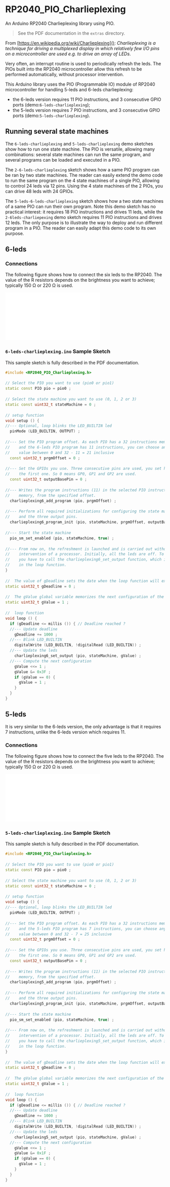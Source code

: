 # RP2040\_PIO\_Charlieplexing

An Arduino RP2040 Charlieplexing library using PIO.

> See the PDF documentation in the `extras` directory.
 
From [https://en.wikipedia.org/wiki/Charlieplexing](): *Charlieplexing is a technique for driving a multiplexed display in which relatively few I/O pins on a microcontroller are used e.g. to drive an array of LEDs*.

Very often, an interrupt routine is used to periodically refresh the leds. The PIOs built into the RP2040 microcontroller allow this refresh to be performed automatically, without processor intervention. 

This Arduino library uses the PIO (Programmable IO) module of RP2040 microcontroller for handling 5-leds and 6-leds charlieplexing:

  * the 6-leds version requires 11 PIO instructions, and 3 consecutive GPIO ports (demo:`6-leds-charlieplexing`);
  * the 5-leds version requires 7 PIO instructions, and 3 consecutive GPIO ports (demo:`5-leds-charlieplexing`).

## Running several state machines

The `6-leds-charlieplexing` and `5-leds-charlieplexing` demo sketches show how to run one state machine. The PIO is versatile, allowing many combinations: several state machines can run the same program, and several programs can be loaded and executed in a PIO.


The `2-6-leds-charlieplexing` sketch shows how a same PIO program can be ran by two state machines. The reader can easily extend the demo code to run the same program on the 4 state machines of a single PIO, allowing to control 24 leds via 12 pins. Using the 4 state machines of the 2 PIOs, you can drive 48 leds with 24 GPIOs.


The `5-leds-6-leds-charlieplexing` sketch shows how a two state machines of a same PIO can run their own program. Note this demo sketch has no practical interest: it requires 18 PIO instructions and drives 11 leds, while the `2-6leds-charliepexing` demo sketch requires 11 PIO instructions and drives 12 leds. The only purpose is to illustrate the way to deploy and run different program in a PIO. The reader can easily adapt this demo code to its own purpose.
 
## 6-leds

### Connections
The following figure shows how to connect the six leds to the RP2040. The value of the R resistors depends on the brightness you want to achieve; typically 150 Ω or 220 Ω is used.

![](./extras/connection-6-leds.pdf)
 
### `6-leds-charlieplexing.ino` Sample Sketch
 
This sample sketch is fully described in the PDF documentation.

```cpp
#include <RP2040_PIO_Charlieplexing.h>

// Select the PIO you want to use (pio0 or pio1)
static const PIO pio = pio0 ;

// Select the state machine you want to use (0, 1, 2 or 3)
static const uint32_t stateMachine = 0 ;

// setup function
void setup () {
//--- Optional, loop blinks the LED_BUILTIN led
  pinMode (LED_BUILTIN, OUTPUT) ;

//--- Set the PIO program offset. As each PIO has a 32 instructions memory,
//    and the 6-leds PIO program has 11 instructions, you can choose any
//    value between 0 and 32 - 11 = 21 inclusive
  const uint32_t prgmOffset = 0 ;

//--- Set the GPIOs you use. Three consecutive pins are used, you set here
//    the first one. So 0 means GP0, GP1 and GP2 are used.
  const uint32_t outputBasePin = 0 ;

//--- Writes the program instructions (11) in the selected PIO instruction
//    memory, from the specified offset.
  charlieplexing6_add_program (pio, prgmOffset) ;

//--- Perform all required initializations for configuring the state machine
//    and the three output pins.
  charlieplexing6_program_init (pio, stateMachine, prgmOffset, outputBasePin) ;

//--- Start the state machine
  pio_sm_set_enabled (pio, stateMachine, true) ;

//--- From now on, the refreshment is launched and is carried out without 
//    intervention of a processor. Initially, all the leds are off. To change,
//    you have to call the charlieplexing6_set_output function, which is done
//    in the loop function.
}

//  The value of gDeadline sets the date when the loop function will execute the next action 
static uint32_t gDeadline = 0 ;

//  The gValue global variable memorizes the next configuration of the leds. 
static uint32_t gValue = 1 ;

//  loop function
void loop () {
  if (gDeadline <= millis ()) { // Deadline reached ?
  //--- Update deadline
    gDeadline += 1000 ;
  //--- Blink LED_BUILTIN
    digitalWrite (LED_BUILTIN, !digitalRead (LED_BUILTIN)) ;
  //--- Update the leds
    charlieplexing6_set_output (pio, stateMachine, gValue) ;
  //--- Compute the next configuration
    gValue <<= 1 ;
    gValue &= 0x3F ;
    if (gValue == 0) {
      gValue = 1 ;
    }
  }
}
```

## 5-leds

 It is very similar to the 6-leds version, the only advantage is that it requires 7 instructions, unlike the 6-leds version which requires 11.

### Connections
The following figure shows how to connect the five leds to the RP2040. The value of the R resistors depends on the brightness you want to achieve; typically 150 Ω or 220 Ω is used.

![](extras/connection-5-leds.pdf)
 
### `5-leds-charlieplexing.ino` Sample Sketch
 
This sample sketch is fully described in the PDF documentation.

```cpp
#include <RP2040_PIO_Charlieplexing.h>

// Select the PIO you want to use (pio0 or pio1)
static const PIO pio = pio0 ;

// Select the state machine you want to use (0, 1, 2 or 3)
static const uint32_t stateMachine = 0 ;

// setup function
void setup () {
//--- Optional, loop blinks the LED_BUILTIN led
  pinMode (LED_BUILTIN, OUTPUT) ;

//--- Set the PIO program offset. As each PIO has a 32 instructions memory,
//    and the 5-leds PIO program has 7 instructions, you can choose any
//    value between 0 and 32 - 7 = 25 inclusive
  const uint32_t prgmOffset = 0 ;

//--- Set the GPIOs you use. Three consecutive pins are used, you set here
//    the first one. So 0 means GP0, GP1 and GP2 are used.
  const uint32_t outputBasePin = 0 ;

//--- Writes the program instructions (11) in the selected PIO instruction
//    memory, from the specified offset.
  charlieplexing5_add_program (pio, prgmOffset) ;

//--- Perform all required initializations for configuring the state machine
//    and the three output pins.
  charlieplexing5_program_init (pio, stateMachine, prgmOffset, outputBasePin) ;

//--- Start the state machine
  pio_sm_set_enabled (pio, stateMachine, true) ;

//--- From now on, the refreshment is launched and is carried out without 
//    intervention of a processor. Initially, all the leds are off. To change,
//    you have to call the charlieplexing5_set_output function, which is done
//    in the loop function.
}

//  The value of gDeadline sets the date when the loop function will execute the next action 
static uint32_t gDeadline = 0 ;

//  The gValue global variable memorizes the next configuration of the leds. 
static uint32_t gValue = 1 ;

//  loop function
void loop () {
  if (gDeadline <= millis ()) { // Deadline reached ?
  //--- Update deadline
    gDeadline += 1000 ;
  //--- Blink LED_BUILTIN
    digitalWrite (LED_BUILTIN, !digitalRead (LED_BUILTIN)) ;
  //--- Update the leds
    charlieplexing5_set_output (pio, stateMachine, gValue) ;
  //--- Compute the next configuration
    gValue <<= 1 ;
    gValue &= 0x1F ;
    if (gValue == 0) {
      gValue = 1 ;
    }
  }
}
```

